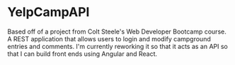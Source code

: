 # YelpCampAPI

Based off of a project from Colt Steele's Web Developer Bootcamp course.  A REST application that allows users to login and modify campground entries and comments.  I'm currently
reworking it so that it acts as an API so that I can build front ends using Angular and React.
